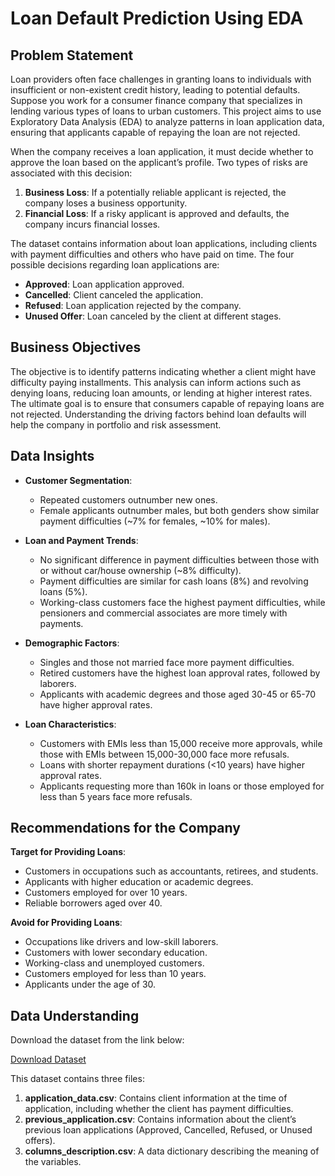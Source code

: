# Loan Default Prediction Using EDA

## Problem Statement

Loan providers often face challenges in granting loans to individuals with insufficient or non-existent credit history, leading to potential defaults. Suppose you work for a consumer finance company that specializes in lending various types of loans to urban customers. This project aims to use Exploratory Data Analysis (EDA) to analyze patterns in loan application data, ensuring that applicants capable of repaying the loan are not rejected.

When the company receives a loan application, it must decide whether to approve the loan based on the applicant’s profile. Two types of risks are associated with this decision:

1. **Business Loss**: If a potentially reliable applicant is rejected, the company loses a business opportunity.
2. **Financial Loss**: If a risky applicant is approved and defaults, the company incurs financial losses.

The dataset contains information about loan applications, including clients with payment difficulties and others who have paid on time. The four possible decisions regarding loan applications are:

- **Approved**: Loan application approved.
- **Cancelled**: Client canceled the application.
- **Refused**: Loan application rejected by the company.
- **Unused Offer**: Loan canceled by the client at different stages.

## Business Objectives

The objective is to identify patterns indicating whether a client might have difficulty paying installments. This analysis can inform actions such as denying loans, reducing loan amounts, or lending at higher interest rates. The ultimate goal is to ensure that consumers capable of repaying loans are not rejected. Understanding the driving factors behind loan defaults will help the company in portfolio and risk assessment.

## Data Insights

- **Customer Segmentation**:
  - Repeated customers outnumber new ones.
  - Female applicants outnumber males, but both genders show similar payment difficulties (~7% for females, ~10% for males).
  
- **Loan and Payment Trends**:
  - No significant difference in payment difficulties between those with or without car/house ownership (~8% difficulty).
  - Payment difficulties are similar for cash loans (8%) and revolving loans (5%).
  - Working-class customers face the highest payment difficulties, while pensioners and commercial associates are more timely with payments.

- **Demographic Factors**:
  - Singles and those not married face more payment difficulties.
  - Retired customers have the highest loan approval rates, followed by laborers.
  - Applicants with academic degrees and those aged 30-45 or 65-70 have higher approval rates.

- **Loan Characteristics**:
  - Customers with EMIs less than 15,000 receive more approvals, while those with EMIs between 15,000-30,000 face more refusals.
  - Loans with shorter repayment durations (<10 years) have higher approval rates.
  - Applicants requesting more than 160k in loans or those employed for less than 5 years face more refusals.

## Recommendations for the Company

**Target for Providing Loans**:
- Customers in occupations such as accountants, retirees, and students.
- Applicants with higher education or academic degrees.
- Customers employed for over 10 years.
- Reliable borrowers aged over 40.

**Avoid for Providing Loans**:
- Occupations like drivers and low-skill laborers.
- Customers with lower secondary education.
- Working-class and unemployed customers.
- Customers employed for less than 10 years.
- Applicants under the age of 30.

## Data Understanding

Download the dataset from the link below:

[Download Dataset](https://drive.google.com/drive/folders/1vebQ4_NZe3xiZCgZbNCr4t-F4ugTBtoD?usp=drive_link)

This dataset contains three files:

1. **application_data.csv**: Contains client information at the time of application, including whether the client has payment difficulties.
2. **previous_application.csv**: Contains information about the client’s previous loan applications (Approved, Cancelled, Refused, or Unused offers).
3. **columns_description.csv**: A data dictionary describing the meaning of the variables.
